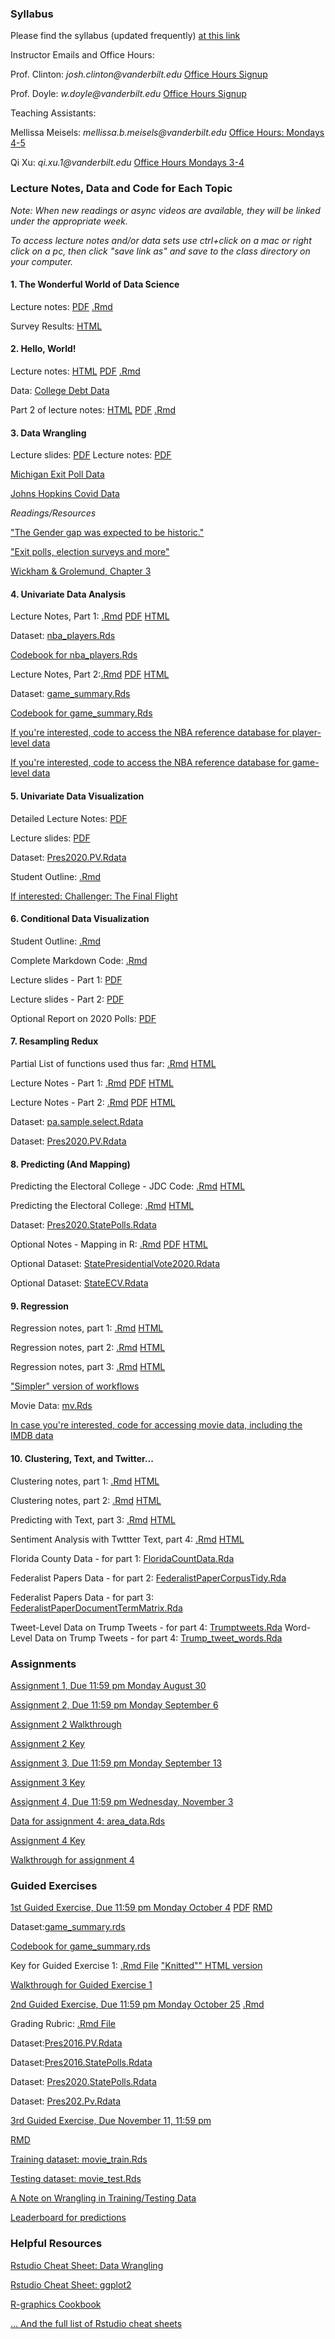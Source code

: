 ### Syllabus

Please find the syllabus (updated frequently) [at this link](https://raw.githack.com/wdoyle42/vandy_ds_1000/main/DS-1000-Syllabus.html)

Instructor Emails and Office Hours:

Prof. Clinton: _josh.clinton@vanderbilt.edu_
[Office Hours Signup](https://calendly.com/josh-clinton/office-hours-meeting)


Prof. Doyle: _w.doyle@vanderbilt.edu_
[Office Hours Signup](https://outlook.office365.com/owa/calendar/WillDoyle@Vanderbilt365.onmicrosoft.com/bookings/)

Teaching Assistants:

Mellissa Meisels: _mellissa.b.meisels@vanderbilt.edu_
[Office Hours: Mondays 4-5](https://calendly.com/mellissa-b-meisels/officehours?month=2021-08)

Qi Xu: _qi.xu.1@vanderbilt.edu_ 
[Office Hours Mondays 3-4](https://calendly.com/qi-xu/ds1000-office-hours-qi-xu?month=2021-08) 


### Lecture Notes, Data and Code for Each Topic 

*Note: When new readings or async videos are available, they will be linked under the appropriate week.*

*To access lecture notes and/or data sets use ctrl+click on a mac or right click on a pc, then click "save link as" and save to the class directory on your computer.*

#### 1\. The Wonderful World of Data Science

Lecture notes:  [PDF](https://github.com/wdoyle42/vandy_ds_1000/raw/main/Lectures/Lecture1_IntroMotivation/Lecture1_Motivation.pdf) [.Rmd](https://github.com/wdoyle42/vandy_ds_1000/raw/main/Lectures/Lecture1_IntroMotivation/Lecture1_Motivation.Rmd)

Survey Results: [HTML](https://raw.githack.com/wdoyle42/vandy_ds_1000/main/Lectures/Lecture1_IntroMotivation/survey_results.html)

#### 2\. Hello, World!

Lecture notes: [HTML](https://raw.githack.com/wdoyle42/vandy_ds_1000/main/Lectures/Lecture2_HelloWorld/Lecture2_HelloWorld.html) [PDF](https://github.com/wdoyle42/vandy_ds_1000/raw/main/Lectures/Lecture2_HelloWorld/Lecture2_HelloWorld.pdf) [.Rmd](https://raw.githubusercontent.com/wdoyle42/vandy_ds_1000/main/Lectures/Lecture2_HelloWorld/Lecture2_HelloWorld.Rmd)

Data: [College Debt Data](https://github.com/wdoyle42/vandy_ds_1000/raw/main/Lectures/Lecture2_HelloWorld/sc_debt.Rds)

Part 2 of lecture notes: [HTML](https://raw.githack.com/wdoyle42/vandy_ds_1000/main/Lectures/Lecture2_HelloWorld/Lecture2_HelloWorld_part2.html) [PDF](https://github.com/wdoyle42/vandy_ds_1000/raw/main/Lectures/Lecture2_HelloWorld/Lecture2_HelloWorld_part2.pdf) [.Rmd](https://raw.githubusercontent.com/wdoyle42/vandy_ds_1000/main/Lectures/Lecture2_HelloWorld/Lecture2_HelloWorld_part2.Rmd)

#### 3\.  Data Wrangling

Lecture slides: [PDF](https://github.com/wdoyle42/vandy_ds_1000/raw/main/Lectures/Topic3_DataWrangling/Topic3_DataWranglingLecture-Student.pdf)
Lecture notes: [PDF](https://github.com/wdoyle42/vandy_ds_1000/raw/main/Lectures/Topic3_DataWrangling/DataWrangling.pdf)

[Michigan Exit Poll Data](https://github.com/wdoyle42/vandy_ds_1000/raw/main/Lectures/Topic3_DataWrangling/data/Final%20MI%20subset.Rdata)

[Johns Hopkins Covid Data](https://github.com/wdoyle42/vandy_ds_1000/raw/main/Lectures/Topic3_DataWrangling/data/JohnsHopkinsStateCasesTS.csv)

*Readings/Resources*

["The Gender gap was expected to be historic."](https://www.washingtonpost.com/dc-md-va/2020/11/06/election-2020-gender-gap-women/)

["Exit polls, election surveys and more"](https://www.pewresearch.org/fact-tank/2018/11/01/exit-polls-election-surveys-and-more-a-guide-for-the-2018-midterms/)

[Wickham \& Grolemund, Chapter 3](https://learning-oreilly-com.proxy.library.vanderbilt.edu/home/)


#### 4\. Univariate Data Analysis

Lecture Notes, Part 1: [.Rmd](https://github.com/wdoyle42/vandy_ds_1000/raw/main/Lectures/Lecture4Univariate/Lecture4_Univariate.Rmd) [PDF](https://github.com/wdoyle42/vandy_ds_1000/raw/main/Lectures/Lecture4Univariate/Lecture4_Univariate.pdf) [HTML](https://raw.githack.com/wdoyle42/vandy_ds_1000/main/Lectures/Lecture4Univariate/Lecture4_Univariate.html)

Dataset: [nba_players.Rds](https://github.com/wdoyle42/vandy_ds_1000/raw/main/Lectures/Lecture4Univariate/nba_players_2018.Rds)

[Codebook for nba_players.Rds](https://raw.githack.com/wdoyle42/vandy_ds_1000/main/Lectures/Lecture4Univariate/nba_players_2018.html)


Lecture Notes, Part 2:[.Rmd](https://github.com/wdoyle42/vandy_ds_1000/raw/main/Lectures/Lecture4Univariate/Lecture4part2Uncertainty.Rmd)
[PDF](https://github.com/wdoyle42/vandy_ds_1000/raw/main/Lectures/Lecture4Univariate/Lecture4part2Uncertainty.pdf)
[HTML](https://raw.githack.com/wdoyle42/vandy_ds_1000/main/Lectures/Lecture4Univariate/Lecture4part2Uncertainty.html)

Dataset: [game_summary.Rds](https://github.com/wdoyle42/vandy_ds_1000/raw/main/Lectures/Lecture4Univariate/game_summary.Rds) 

[Codebook for game_summary.Rds](https://raw.githack.com/wdoyle42/vandy_ds_1000/main/Lectures/Lecture4Univariate/game_summary_codebook.html)

[If you're interested, code to access the NBA reference database for player-level data](https://github.com/wdoyle42/vandy_ds_1000/blob/main/Lectures/Lecture4Univariate/nba_players.R)

[If you're interested, code to access the NBA reference database for game-level data](https://github.com/wdoyle42/vandy_ds_1000/blob/main/Lectures/Lecture4Univariate/nba_teams.R)

#### 5\. Univariate Data Visualization

Detailed Lecture Notes: [PDF](https://github.com/wdoyle42/vandy_ds_1000/raw/main/Lectures/Topic5_UnivariateVisualization/NationalPopularVote.pdf) 

Lecture slides: [PDF](https://github.com/wdoyle42/vandy_ds_1000/raw/main/Lectures/Topic5_UnivariateVisualization/Topic5_StudentCopy_VisualizationUnivariateGraphics.pdf)

Dataset: [Pres2020.PV.Rdata](https://github.com/wdoyle42/vandy_ds_1000/raw/main/Lectures/Topic5_UnivariateVisualization/data/Pres2020.PV.Rdata) 

Student Outline: [.Rmd](https://github.com/wdoyle42/vandy_ds_1000/raw/main/Lectures/Topic5_UnivariateVisualization/StudentOutline_UnivariateDataViz.Rmd) 

[If interested: Challenger: The Final Flight](https://www.netflix.com/title/81012137)

#### 6\. Conditional Data Visualization

Student Outline: [.Rmd](https://github.com/wdoyle42/vandy_ds_1000/raw/main/Lectures/Topic6_ConditionalVisualization/StudentOutline_ConditionalVisualization.Rmd) 

Complete Markdown Code: [.Rmd](https://github.com/wdoyle42/vandy_ds_1000/raw/main/Lectures/Topic6_ConditionalVisualization/Topic6_MarkdownComplete.Rmd) 

Lecture slides - Part 1: [PDF](https://github.com/wdoyle42/vandy_ds_1000/raw/main/Lectures/Topic6_ConditionalVisualization/Topic6_ConditionalVariation_Part1.pdf)

Lecture slides - Part 2: [PDF](https://github.com/wdoyle42/vandy_ds_1000/raw/main/Lectures/Topic6_ConditionalVisualization/Topic6_ConditionalVariation_Part2.pdf)

Optional Report on 2020 Polls: [PDF](https://github.com/wdoyle42/vandy_ds_1000/raw/main/Lectures/Topic6_ConditionalVisualization/AAPOR-Task-Force-on-2020-Pre-Election-Polling_Report-FNL.pdf) 

#### 7\. Resampling Redux

Partial List of functions used thus far: [.Rmd](https://github.com/wdoyle42/vandy_ds_1000/raw/main/Lectures/Topic7_Resampling/FunctionList.Rmd)
[HTML](https://github.com/wdoyle42/vandy_ds_1000/raw/main/Lectures/Topic7_Resampling/FunctionList.html)

Lecture Notes - Part 1: [.Rmd](https://github.com/wdoyle42/vandy_ds_1000/raw/main/Lectures/Topic7_Resampling/Topic7_DetailedNotes_Student.Rmd)
[PDF](https://github.com/wdoyle42/vandy_ds_1000/raw/main/Lectures/Topic7_Resampling/Topic7_DetailedNotes_Student.pdf)
[HTML](https://raw.githack.com/wdoyle42/vandy_ds_1000/main/Lectures/Topic7_Resampling/Topic7_DetailedNotes_Student.html)

Lecture Notes - Part 2: [.Rmd](https://github.com/wdoyle42/vandy_ds_1000/raw/main/Lectures/Topic7_Resampling/Topic7_DetailedNotes_part2.Rmd)
[PDF](https://github.com/wdoyle42/vandy_ds_1000/raw/main/Lectures/Topic7_Resampling/Topic7_DetailedNotes_part2.pdf)
[HTML](https://raw.githack.com/wdoyle42/vandy_ds_1000/main/Lectures/Topic7_Resampling/Topic7_DetailedNotes_part2.html)

Dataset: [pa.sample.select.Rdata](https://github.com/wdoyle42/vandy_ds_1000/raw/main/Lectures/Topic7_Resampling/data/pa.sample.select.Rdata) 

Dataset: [Pres2020.PV.Rdata](https://github.com/wdoyle42/vandy_ds_1000/raw/main/Lectures/Topic5_UnivariateVisualization/data/Pres2020.PV.Rdata) 

#### 8\. Predicting (And Mapping)

Predicting the Electoral College - JDC Code: [.Rmd](https://github.com/wdoyle42/vandy_ds_1000/raw/main/Lectures/Topic8_Predictions/Topic8_Predictions.Rmd)
[HTML](https://raw.githack.com/wdoyle42/vandy_ds_1000/main/Lectures/Topic8_Predictions/Topic8_Predictions.html)

Predicting the Electoral College: [.Rmd](https://github.com/wdoyle42/vandy_ds_1000/raw/main/Lectures/Topic8_Predictions/Topic8_PredictionsClassWork.Rmd)
[HTML](https://raw.githack.com/wdoyle42/vandy_ds_1000/main/Lectures/Topic8_Predictions/Topic8_PredictionsClassWork.html)

Dataset: [Pres2020.StatePolls.Rdata](https://github.com/wdoyle42/vandy_ds_1000/raw/main/Lectures/Topic8_Predictions/data/Pres2020.StatePolls.Rdata) 

Optional Notes - Mapping in R: [.Rmd](https://github.com/wdoyle42/vandy_ds_1000/raw/main/Lectures/Topic8_Predictions/Topic8_Maps.Rmd)
[PDF](https://github.com/wdoyle42/vandy_ds_1000/raw/main/Lectures/Topic8_Predictions/Topic8_Maps.pdf)
[HTML](https://raw.githack.com/wdoyle42/vandy_ds_1000/main/Lectures/Topic8_Predictions/Topic8_Maps.html)

Optional Dataset: [StatePresidentialVote2020.Rdata](https://github.com/wdoyle42/vandy_ds_1000/raw/main/Lectures/Topic8_Predictions/data/StatePresidentialVote2020.Rdata) 

Optional Dataset: [StateECV.Rdata](https://github.com/wdoyle42/vandy_ds_1000/raw/main/Lectures/Topic8_Predictions/data/StateECV.Rdata) 


#### 9\. Regression

Regression notes, part 1: [.Rmd](https://raw.githubusercontent.com/wdoyle42/vandy_ds_1000/main/Lectures/Topic9_Regression/LectureRegressionPart1.Rmd) [HTML](https://raw.githack.com/wdoyle42/vandy_ds_1000/main/Lectures/Topic9_Regression/LectureRegressionPart1.html)

Regression notes, part 2:
[.Rmd](https://github.com/wdoyle42/vandy_ds_1000/raw/main/Lectures/Topic9_Regression/LectureRegressionPart2.Rmd)
[HTML](https://raw.githack.com/wdoyle42/vandy_ds_1000/main/Lectures/Topic9_Regression/LectureRegressionPart2.html)

Regression notes, part 3:
[.Rmd](https://github.com/wdoyle42/vandy_ds_1000/raw/main/Lectures/Topic9_Regression/LectureRegressionPart3.Rmd)
[HTML](https://raw.githack.com/wdoyle42/vandy_ds_1000/main/Lectures/Topic9_Regression/LectureRegressionPart3.html)


["Simpler" version of workflows](https://github.com/wdoyle42/vandy_ds_1000/raw/main/Lectures/Topic9_Regression/workflows_examples.Rmd)

Movie Data: [mv.Rds](https://github.com/wdoyle42/vandy_ds_1000/raw/main/Lectures/Topic9_Regression/mv.Rds)

[In case you're interested, code for accessing movie data, including the IMDB data](https://github.com/wdoyle42/vandy_ds_1000/raw/main/Lectures/Topic9_Regression/access_movie_data.R)

#### 10\.  Clustering, Text, and Twitter...

Clustering notes, part 1: [.Rmd](https://raw.githubusercontent.com/wdoyle42/vandy_ds_1000/main/Lectures/Topic10_Clustering/Topic10_ClusteringKmeans.Rmd) [HTML](https://raw.githack.com/wdoyle42/vandy_ds_1000/main/Lectures/Topic10_Clustering/Topic10_ClusteringKmeans.html)

Clustering notes, part 2: [.Rmd](https://raw.githubusercontent.com/wdoyle42/vandy_ds_1000/main/Lectures/Topic10_Clustering/Topic10_ClusteringKmeansText.Rmd) [HTML](https://raw.githack.com/wdoyle42/vandy_ds_1000/main/Lectures/Topic10_Clustering/Topic10_ClusteringKmeansText.html)

Predicting with Text, part 3: [.Rmd](https://raw.githubusercontent.com/wdoyle42/vandy_ds_1000/main/Lectures/Topic10_Clustering/Topic10_ClusteringTextPredict.Rmd) [HTML](https://raw.githack.com/wdoyle42/vandy_ds_1000/main/Lectures/Topic10_Clustering/Topic10_ClusteringTextPredict.html)

Sentiment Analysis with Twttter Text, part 4:  [.Rmd](https://raw.githubusercontent.com/wdoyle42/vandy_ds_1000/main/Lectures/Topic10_Clustering/Topic10_TrumpTweetSentiment.Rmd) [HTML](https://raw.githack.com/wdoyle42/vandy_ds_1000/main/Lectures/Topic10_Clustering/Topic10_TrumpTweetSentiment.html)

Florida County Data - for part 1: [FloridaCountData.Rda](https://github.com/wdoyle42/vandy_ds_1000/raw/main/Lectures/Topic10_Clustering/FloridaCountyData.Rda)

Federalist Papers Data - for part 2: [FederalistPaperCorpusTidy.Rda](https://github.com/wdoyle42/vandy_ds_1000/raw/main/Lectures/Topic10_Clustering/FederalistPaperCorpusTidy.Rda)

Federalist Papers Data - for part 3: [FederalistPaperDocumentTermMatrix.Rda](https://github.com/wdoyle42/vandy_ds_1000/raw/main/Lectures/Topic10_Clustering/FederalistPaperDocumentTermMatrix.Rda)

Tweet-Level Data on Trump Tweets - for part 4: [Trumptweets.Rda](https://github.com/wdoyle42/vandy_ds_1000/raw/main/Lectures/Topic10_Clustering/Trumptweets.Rda)
Word-Level Data on Trump Tweets - for part 4: [Trump_tweet_words.Rda](https://github.com/wdoyle42/vandy_ds_1000/raw/main/Lectures/Topic10_Clustering/Trump_tweet_words.Rda)


### Assignments

[Assignment 1, Due 11:59 pm Monday August 30](https://raw.githack.com/wdoyle42/vandy_ds_1000/main/Assignments/01-assignment.html)

[Assignment 2, Due 11:59 pm Monday September 6](https://raw.githack.com/wdoyle42/vandy_ds_1000/main/Assignments/02-assignment.html)

[Assignment 2 Walkthrough](https://youtu.be/GjhLjdI8Slc)

[Assignment 2 Key](https://github.com/wdoyle42/vandy_ds_1000/raw/main/Assignments/02-assignment-key.Rmd)

[Assignment 3, Due 11:59 pm Monday September 13](https://raw.githack.com/wdoyle42/vandy_ds_1000/main/Assignments/03-assignment.html)

[Assignment 3 Key](https://github.com/wdoyle42/vandy_ds_1000/raw/main/Assignments/03-assignment-key.Rmd)

[Assignment 4, Due 11:59 pm Wednesday, November 3](https://github.com/wdoyle42/vandy_ds_1000/raw/main/Assignments/04-assignment.Rmd)

[Data for assignment 4: area_data.Rds](https://github.com/wdoyle42/vandy_ds_1000/raw/main/Assignments/area_data.Rds)

[Assignment 4 Key](https://github.com/wdoyle42/vandy_ds_1000/raw/main/Assignments/04-assignment-key.Rmd)

[Walkthrough for assignment 4](https://youtu.be/OpDlq81wZkA)

### Guided Exercises

[1st Guided Exercise, Due 11:59 pm Monday October 4](https://raw.githack.com/wdoyle42/vandy_ds_1000/main/Assignments/01-guided-exercise.html) [PDF](https://github.com/wdoyle42/vandy_ds_1000/raw/main/Assignments/01-guided-exercise.pdf) [RMD](https://raw.githubusercontent.com/wdoyle42/vandy_ds_1000/main/Assignments/01-guided-exercise.Rmd) 

Dataset:[game_summary.rds](https://github.com/wdoyle42/vandy_ds_1000/raw/main/Assignments/game_summary.Rds)

[Codebook for game_summary.rds](https://github.com/wdoyle42/vandy_ds_1000/blob/main/Assignments/game_summary_codebook.md)

Key for Guided Exercise 1: [.Rmd File](https://github.com/wdoyle42/vandy_ds_1000/raw/main/Assignments/01-guided_exercise_key.Rmd) ["Knitted"" HTML version](https://raw.githack.com/wdoyle42/vandy_ds_1000/main/Assignments/01-guided_exercise_key.html)

[Walkthrough for Guided Exercise 1](https://youtu.be/MNcfzel7_F8)

[2nd Guided Exercise, Due 11:59 pm Monday October 25](https://raw.githack.com/wdoyle42/vandy_ds_1000/main/Assignments/04-guided-exercise2.html)
[.Rmd](https://raw.githubusercontent.com/wdoyle42/vandy_ds_1000/main/Assignments/04-guided-exercise2.Rmd) 

Grading Rubric:  [.Rmd File](https://github.com/wdoyle42/vandy_ds_1000/raw/main/Assignments/04-guided-exercise2-rubric.rmd)

Dataset:[Pres2016.PV.Rdata](https://github.com/wdoyle42/vandy_ds_1000/raw/main/Assignments/Pres2016.PV.Rdata)

Dataset:[Pres2016.StatePolls.Rdata](https://github.com/wdoyle42/vandy_ds_1000/raw/main/Assignments/Pres2016.StatePolls.Rdata)

Dataset: [Pres2020.StatePolls.Rdata](https://github.com/wdoyle42/vandy_ds_1000/raw/main/Lectures/Topic8_Predictions/data/Pres2020.StatePolls.Rdata)

Dataset: [Pres202.Pv.Rdata](https://github.com/wdoyle42/vandy_ds_1000/raw/main/Lectures/Topic5_UnivariateVisualization/data/Pres2020.PV.Rdata)

[3rd Guided Exercise, Due November 11, 11:59 pm](https://raw.githack.com/wdoyle42/vandy_ds_1000/main/Assignments/guided_exercise_3.html)

[RMD](https://github.com/wdoyle42/vandy_ds_1000/raw/main/Assignments/guided_exercise_3.Rmd)

[Training dataset: movie_train.Rds](https://github.com/wdoyle42/vandy_ds_1000/raw/main/Assignments/movie_train.Rds)

[Testing dataset: movie_test.Rds](https://github.com/wdoyle42/vandy_ds_1000/raw/main/Assignments/movie_test.Rds)

[A Note on Wrangling in Training/Testing Data](https://raw.githubusercontent.com/wdoyle42/vandy_ds_1000/main/Assignments/prediction_testing.Rmd)

[Leaderboard for predictions](https://raw.githack.com/wdoyle42/vandy_ds_1000/main/Assignments/leaderboard.html)

### Helpful Resources

[Rstudio Cheat Sheet: Data Wrangling](https://www.rstudio.com/wp-content/uploads/2015/02/data-wrangling-cheatsheet.pdf)

[Rstudio Cheat Sheet: ggplot2 ](https://github.com/rstudio/cheatsheets/raw/master/data-visualization.pdf)

[R-graphics Cookbook](http://www.cookbook-r.com/Graphs/)

[... And the full list of Rstudio cheat sheets](https://www.rstudio.com/resources/cheatsheets/)

